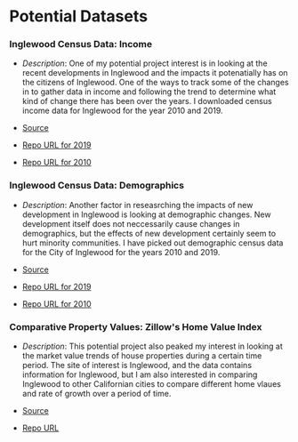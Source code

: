 # Potential Datasets

### Inglewood Census Data: Income 

- *Description*: One of my potential project interest is in looking at the recent developments in Inglewood and the impacts it potenatially has on the citizens of Inglewood. One of the ways to track some of the changes in to gather data in income and following the trend to determine what kind of change there has been over the years. I downloaded census income data for Inglewood for the year 2010 and 2019.

- [Source](https://data.census.gov/cedsci/table?q=inglewood%20redevelopment&t=Income%20and%20Poverty&g=1600000US0636546&tid=ACSST1Y2010.S1901&hidePreview=true)

- [Repo URL for 2019](https://github.com/nelsonguevara95/up206a-Nelson/blob/main/Potential%20Data/Inglewood%20Income%20Data_2019.xlsx)

- [Repo URL for 2010](https://github.com/nelsonguevara95/up206a-Nelson/blob/main/Potential%20Data/Inglewood%20Income%20Data_2010.xlsx)

### Inglewood Census Data: Demographics

- *Description*: Another factor in reseasrching the impacts of new development in Inglewood is looking at demographic changes. New development itself does not neccessarily cause changes in demographics, but the effects of new development certainly seem to hurt minority communities. I have picked out demographic census data for the City of Inglewood for the years 2010 and 2019.
- [Source](https://data.census.gov/cedsci/table?q=inglewood%20demographics&t=Income%20and%20Poverty&g=1600000US0636546&tid=ACSDP1Y2010.DP05&hidePreview=true)

- [Repo URL for 2019](https://github.com/nelsonguevara95/up206a-Nelson/blob/main/Potential%20Data/Inglewood%20Demographics%20Data_2019.xlsx)

- [Repo URL for 2010](https://github.com/nelsonguevara95/up206a-Nelson/blob/main/Potential%20Data/Inglewood%20Demographics%20Data_2010.xlsx)

### Comparative Property Values: Zillow's Home Value Index

- *Description*: This potential project also peaked my interest in looking at the market value trends of house properties during a certain time period. The site of interest is Inglewood, and the data contains information for Inglewood, but I am also interested in comparing Inglewood to other Californian cities to compare different home vlaues and rate of growth over a period of time.

- [Source](https://www.zillow.com/research/data/)

- [Repo URL](https://github.com/nelsonguevara95/up206a-Nelson/blob/main/Potential%20Data/Comparative%20Property%20Values%20Data%20Set.xlsx)
